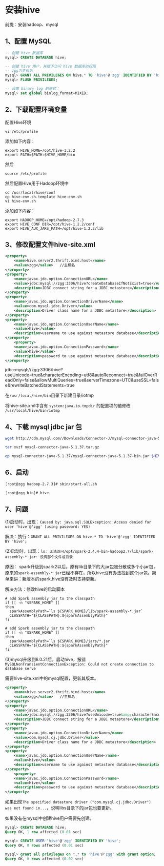 # 安装hive

前提：安装hadoop、mysql

## 1、配置 MySQL

```sql
-- 创建 hive 数据库 
mysql> CREATE DATABASE hive; 

-- 创建 hive 用户，并赋予访问 hive 数据库的权限 
-- zgg为主机名
mysql> GRANT ALL PRIVILEGES ON hive.* TO 'hive'@'zgg' IDENTIFIED BY 'hive';
mysql> FLUSH PRIVILEGES; 

-- 设置 binary log 的格式： 
mysql> set global binlog_format=MIXED;

```

## 2、下载配置环境变量

配置Hive环境

	vi /etc/profile

添加如下内容：
	
	export HIVE_HOME=/opt/hive-1.2.2
	export PATH=$PATH:$HIVE_HOME/bin

然后
	
	source /etc/profile

然后配置Hive用于Hadoop环境中

	cd /usr/local/hive/conf
	cp hive-env.sh.template hive-env.sh
	vi hive-env.sh

添加如下内容：
	
	export HADOOP_HOME=/opt/hadoop-2.7.3
	export HIVE_CONF_DIR=/opt/hive-1.2.2/conf
	export HIVE_AUX_JARS_PATH=/opt/hive-1.2.2/lib

## 3、修改配置文件hive-site.xml

```xml
<property> 
	<name>hive.server2.thrift.bind.host</name> 
	<value>zgg</value>   //主机名 
</property>
<property> 
	<name>javax.jdo.option.ConnectionURL</name> 
	<value>jdbc:mysql://zgg:3306/hive?createDatabaseIfNotExist=true</value> 
	<description>JDBC connect string for a JDBC metastore</description> 
</property>
<property> 
	<name>javax.jdo.option.ConnectionDriverName</name>
	<value>com.mysql.jdbc.Driver</value> 
	<description>Driver class name for a JDBC metastore</description> 
</property>
<property> 
	<name>javax.jdo.option.ConnectionUserName</name> 
	<value>hive</value> 
	<description>username to use against metastore database</description> 
</property> 
	<property> 
	<name>javax.jdo.option.ConnectionPassword</name> 
	<value>hive</value>
	<description>password to use against metastore database</description> 
</property>
```

<value>jdbc:mysql://zgg:3306/hive?useUnicode=true&amp;characterEncoding=utf8&amp;autoReconnect=true&amp;failOverReadOnly=false&amp;allowMultiQueries=true&amp;serverTimezone=UTC&amp;useSSL=false&amp;rewriteBatchedStatements=true</value>



在`/usr/local/hive/bin`目录下新建目录/iotmp

将hive-site.xml中含有 `system:java.io.tmpdir` 的配置项的值修改 `/usr/local/hive/bin/iotmp`


## 4、下载 mysql jdbc jar 包

```sh
wget http://cdn.mysql.com//Downloads/Connector-J/mysql-connector-java-5.1.37.tar.gz 

tar xvzf mysql-connector-java-5.1.37.tar.gz 

cp mysql-connector-java-5.1.37/mysql-connector-java-5.1.37-bin.jar $HIVE_HOME/lib
```

## 6、启动

```sh
[root@zgg hadoop-2.7.3]# sbin/start-all.sh

[root@zgg bin]# hive
```

## 7、问题

(1)启动时，出现：`Caused by: java.sql.SQLException: Access denied for user 'hive'@'zgg' (using password: YES)`

解决：执行：`GRANT ALL PRIVILEGES ON hive.* TO 'hive'@'zgg' IDENTIFIED BY 'hive';`

(2)启动时，出现：`ls: 无法访问/opt/spark-2.4.4-bin-hadoop2.7/lib/spark-assembly-*.jar: 没有那个文件或目录`


原因： spark升级到spark2以后，原有lib目录下的大jar包被分散成多个小jar包，原来的`spark-assembly-*.jar`已经不存在，所以hive没有办法找到这个jar包。简单来讲：新版本的spark,hive没有及时支持更新。

解决方法：修改hive的启动脚本

```
# add Spark assembly jar to the classpath
if [[ -n "$SPARK_HOME" ]]
then
  sparkAssemblyPath=`ls ${SPARK_HOME}/lib/spark-assembly-*.jar`
  CLASSPATH="${CLASSPATH}:${sparkAssemblyPath}"
fi
```

```
# add Spark assembly jar to the classpath
if [[ -n "$SPARK_HOME" ]]
then
  sparkAssemblyPath=`ls ${SPARK_HOME}/jars/*.jar
  CLASSPATH="${CLASSPATH}:${sparkAssemblyPath}"
fi
```

(3)mysql升级到8.0.21后，启动hive，报错`MySQLNonTransientConnectionException: Could not create connection to database serve`

需要hive-site.xml中的mysql配置，更新其版本。

```xml
<property> 
	<name>hive.server2.thrift.bind.host</name> 
	<value>zgg</value>   //主机名 
</property>
<property> 
	<name>javax.jdo.option.ConnectionURL</name> 
	<value>jdbc:mysql://zgg:3306/hive?useUnicode=true&amp;characterEncoding=utf8&amp;autoReconnect=true&amp;failOverReadOnly=false&amp;allowMultiQueries=true&amp;serverTimezone=UTC&amp;useSSL=false&amp;rewriteBatchedStatements=true</value> 
	<description>JDBC connect string for a JDBC metastore</description> 
</property>
<property> 
	<name>javax.jdo.option.ConnectionDriverName</name>
	<value>com.mysql.cj.jdbc.Driver</value> 
	<description>Driver class name for a JDBC metastore</description> 
</property>
<property> 
	<name>javax.jdo.option.ConnectionUserName</name> 
	<value>hive</value> 
	<description>username to use against metastore database</description> 
</property> 
	<property> 
	<name>javax.jdo.option.ConnectionPassword</name> 
	<value>hive</value>
	<description>password to use against metastore database</description> 
</property>
```

如果出现`The specified datastore driver ("com.mysql.cj.jdbc.Driver") was not found in...`，说明libs目录下的jar包也要更新。

如果没有在mysql中创建hive用户需要先创建。

```sql
mysql> CREATE DATABASE hive;
Query OK, 1 row affected (0.01 sec)

mysql> CREATE USER 'hive'@'zgg' IDENTIFIED BY 'hive';
Query OK, 0 rows affected (0.01 sec)

mysql> grant all privileges on *.* to 'hive'@'zgg' with grant option;         
Query OK, 0 rows affected (0.02 sec)
```